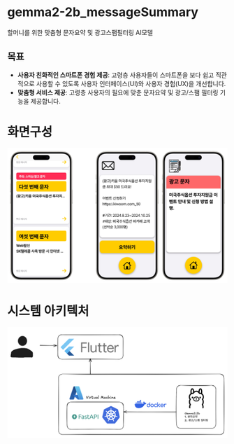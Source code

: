 # gemma2-2b_messageSummary
할머니를 위한 맞춤형 문자요약 및 광고스팸필터링 AI모델

## 목표
- **사용자 친화적인 스마트폰 경험 제공**: 고령층 사용자들이 스마트폰을 보다 쉽고 직관적으로 사용할 수 있도록 사용자 인터페이스(UI)와 사용자 경험(UX)을 개선합니다.
- **맞춤형 서비스 제공**: 고령층 사용자의 필요에 맞춘 문자요약 및 광고/스팸 필터링 기능을 제공합니다.

# 화면구성
![Project](img/message_result.png)

# 시스템 아키텍처
![Project](img/system_architecture.png)
